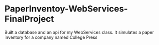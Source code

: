 # PaperInventoy-WebServices-FinalProject
Built a database and an api for my WebServices class. It simulates a paper inventory for a company named College Press
